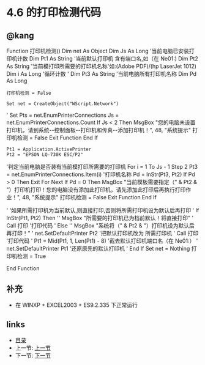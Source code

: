 # 4.6 的打印检测代码

## @kang

Function 打印机检测()
    Dim net As Object
    Dim Js As Long           '当前电脑已安装打印机计数
    Dim Pt1 As String        '当前默认打印机 含有端口名,如（在 Ne01:)
    Dim Pt2 As String        '当前模打印所需要的打印机名称'如:(Adobe PDF)/(hp LaserJet 1012)
    Dim i As Long            '循环计数
'    Dim Pt3 As String        '当前电脑所有打印机名称
    Dim Pd As Long
    
    打印机检测 = False
       
    Set net = CreateObject("WScript.Network")
'    Set Pts = net.EnumPrinterConnections
    Js = net.EnumPrinterConnections.Count
    If Js < 2 Then
        MsgBox "您的电脑未设置打印机，请到系统--控制面板--打印机和传真--添加打印机！", 48, "系统提示"
        打印机检测 = False
        Exit Function
    End If
    
    Pt1 = Application.ActivePrinter
    Pt2 = "EPSON LQ-730K ESC/P2"
    
   '判定当前电脑是否装有当前模打印所需要的打印机
    For i = 1 To Js - 1 Step 2
        Pt3 = net.EnumPrinterConnections.Item(i)    '打印机名称
        Pd = InStr(Pt3, Pt2)
        If Pd > 0 Then Exit For
    Next
    If Pd = 0 Then
        MsgBox "当前模板需要指定（" & Pt2 & "）打印机打印！您的电脑没有添加此打印机，请先添加此打印后再执行打印作业！", 48, "系统提示"
        打印机检测 = False
        Exit Function
    End If
      
'    '如果所需打印机为当前默认,则直接打印,否则将所需打印机设为默认后再打印
'    If InStr(Pt1, Pt2) Then
''        MsgBox "所需要的打印机已为档前默认！将直接打印"
'        Call 打印 '打印代码
'    Else
''        MsgBox "系统将（" & Pt2 & "）打印机设为默认后再打印！"
'        net.SetDefaultPrinter Pt2         '把默认打印机改为 所需打印机
'        Call 打印  '打印代码
'        Pt1 = Mid(Pt1, 1, Len(Pt1) - 8)     '截去默认打印机端口名（在 Ne01:）
'        net.SetDefaultPrinter Pt1           '还原原先的默认打印机
'    End If
    Set net = Nothing
    打印机检测 = True
    
End Function

## 补充
 * 在 WINXP + EXCEL2003 + ES9.2.335 下正常运行
 
## links
  * [目录](<preface.md>)
  * 上一节: [上一节](<04.5.md>)
  * 下一节: [下一节](<04.7.md>)
